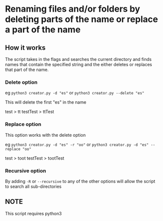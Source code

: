 # Renaming files and/or folders by deleting parts of the name or replace a part of the name

## How it works

The script takes in the flags and searches the current directory and finds names that contain the
specified string and the either deletes or replaces that part of the name.

### Delete option

eg `python3 creator.py -d "es"`
or
`python3 creator.py --delete "es"`

This will delete the first "es" in the name

test > tt
testTest > ttTest

### Replace option

This option works with the delete option

eg `python3 creator.py -d "es" -r "oo"`
or
`python3 creator.py -d "es" --replace "oo"`

test > toot
testTest > tootTest

### Recursive option

By adding `-R` or `--recursive` to any of the other options will allow the script to search all sub-directories

## NOTE

This script requires python3
